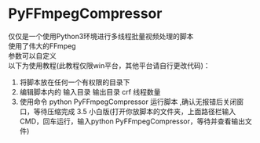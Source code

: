 # PyFFmpegCompressor
仅仅是一个使用Python3环境进行多线程批量视频处理的脚本  
使用了伟大的FFmpeg  
参数可以自定义  
以下为使用教程(此教程仅限win平台，其他平台请自行更改代码)：  
1. 将脚本放在任何一个有权限的目录下  
2. 编辑脚本内的 输入目录 输出目录 crf 线程数量  
3. 使用命令 python PyFFmpegCompressor 运行脚本 ,确认无报错后关闭窗口，等待压缩完成 
3.5 小白版(打开你放脚本的文件夹，上面路径栏输入CMD，回车运行，输入python PyFFmpegCompressor，等待并查看输出文件)  
